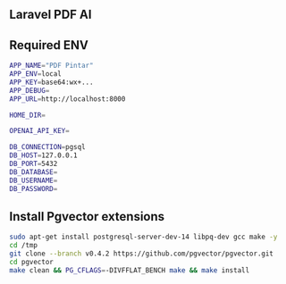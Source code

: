 ## Laravel PDF AI

## Required ENV

```bash
APP_NAME="PDF Pintar"
APP_ENV=local
APP_KEY=base64:wx+...
APP_DEBUG=
APP_URL=http://localhost:8000

HOME_DIR=

OPENAI_API_KEY=

DB_CONNECTION=pgsql
DB_HOST=127.0.0.1
DB_PORT=5432
DB_DATABASE=
DB_USERNAME=
DB_PASSWORD=
```

## Install Pgvector extensions

```bash
sudo apt-get install postgresql-server-dev-14 libpq-dev gcc make -y
cd /tmp
git clone --branch v0.4.2 https://github.com/pgvector/pgvector.git
cd pgvector
make clean && PG_CFLAGS=-DIVFFLAT_BENCH make && make install
```
